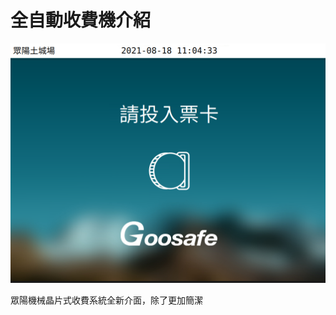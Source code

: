 # 全自動收費機介紹

![&#x5F85;&#x6A5F;&#x756B;&#x9762;](../.gitbook/assets/deng-dai-piao-ka-hua-mian-%20%281%29.png)

眾陽機械晶片式收費系統全新介面，除了更加簡潔





